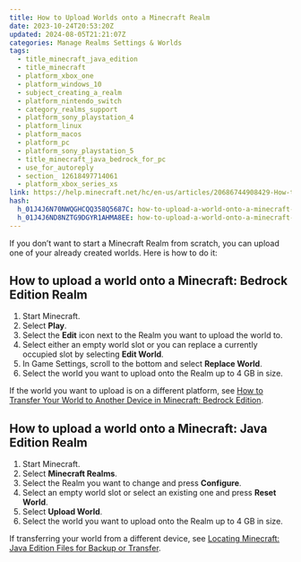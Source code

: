```yaml
---
title: How to Upload Worlds onto a Minecraft Realm
date: 2023-10-24T20:53:20Z
updated: 2024-08-05T21:21:07Z
categories: Manage Realms Settings & Worlds
tags:
  - title_minecraft_java_edition
  - title_minecraft
  - platform_xbox_one
  - platform_windows_10
  - subject_creating_a_realm
  - platform_nintendo_switch
  - category_realms_support
  - platform_sony_playstation_4
  - platform_linux
  - platform_macos
  - platform_pc
  - platform_sony_playstation_5
  - title_minecraft_java_bedrock_for_pc
  - use_for_autoreply
  - section_ 12618497714061
  - platform_xbox_series_xs
link: https://help.minecraft.net/hc/en-us/articles/20686744908429-How-to-Upload-Worlds-onto-a-Minecraft-Realm
hash:
  h_01J4J6N70NWQGHCQQ358Q5687C: how-to-upload-a-world-onto-a-minecraft-bedrock-edition-realm
  h_01J4J6ND8NZTG9DGYR1AHMA8EE: how-to-upload-a-world-onto-a-minecraft-java-edition-realm
---
```


If you don’t want to start a Minecraft Realm from scratch, you can upload one of your already created worlds. Here is how to do it:

## How to upload a world onto a Minecraft: Bedrock Edition Realm

1.  Start Minecraft.
2.  Select **Play**.
3.  Select the **Edit** icon next to the Realm you want to upload the world to.
4.  Select either an empty world slot or you can replace a currently occupied slot by selecting **Edit World**.
5.  In Game Settings, scroll to the bottom and select **Replace World**.
6.  Select the world you want to upload onto the Realm up to 4 GB in size.

If the world you want to upload is on a different platform, see [How to Transfer Your World to Another Device in Minecraft: Bedrock Edition](../Backup-Restore/How-to-Transfer-Your-World-to-Another-Device-in-Minecraft-Bedrock-Edition.md).

## How to upload a world onto a Minecraft: Java Edition Realm

1.  Start Minecraft.
2.  Select **Minecraft Realms**.
3.  Select the Realm you want to change and press **Configure**.
4.  Select an empty world slot or select an existing one and press **Reset World**.
5.  Select **Upload World**.
6.  Select the world you want to upload onto the Realm up to 4 GB in size.

If transferring your world from a different device, see [Locating Minecraft: Java Edition Files for Backup or Transfer](../Backup-Restore/Locating-Minecraft-Java-Edition-Files-for-Backup-or-Transfer.md).
